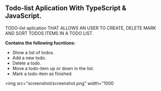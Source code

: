 ## Todo-list Aplication With TypeScript & JavaScript.

TODO-list aplication THAT ALLOWS AN USER TO CREATE, DELETE MARK AND SORT TODOS ITEMS IN A TODO LIST.

**Contains the following fucntions:**
* Show a list of todos.
* Add a new todo.
* Delete a todo.
* Move a todo-item up or down in the list.
* Mark a todo-item as finished.

<img src="screenshot/screenshot.png" width="1000

